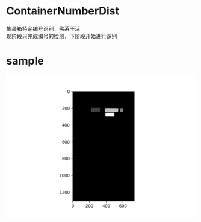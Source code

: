 # ContainerNumberDist
集装箱特定编号识别，佛系干活  
现阶段只完成编号的检测，下阶段开始进行识别
# sample
<img src="https://github.com/kekekahuatian/ContainerNumberDist/blob/master/samples/PCIU8567074_mask.jpg" width="" height="" alt="显示这些字说明你网不好，你可能需要一个梯子"/>
